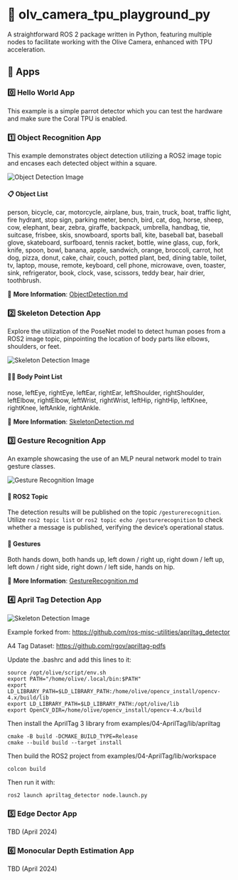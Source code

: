 # 📸 olv_camera_tpu_playground_py
A straightforward ROS 2 package written in Python, featuring multiple nodes to facilitate working with the Olive Camera, enhanced with TPU acceleration.

## 🚀 Apps 

### 0️⃣ Hello World App

This example is a simple parrot detector which you can test the hardware and make sure the Coral TPU is enabled. 

### 1️⃣ Object Recognition App
This example demonstrates object detection utilizing a ROS2 image topic and encases each detected object within a square.

![Object Detection Image](/images/object_recognition.gif "object_recognition.gif")

#### 📋 Object List
person, bicycle, car, motorcycle, airplane, bus, train, truck, boat, traffic light, fire hydrant, stop sign, parking meter, bench, bird, cat, dog, horse, sheep, cow, elephant, bear, zebra, giraffe, backpack, umbrella, handbag, tie, suitcase, frisbee, skis, snowboard, sports ball, kite, baseball bat, baseball glove, skateboard, surfboard, tennis racket, bottle, wine glass, cup, fork, knife, spoon, bowl, banana, apple, sandwich, orange, broccoli, carrot, hot dog, pizza, donut, cake, chair, couch, potted plant, bed, dining table, toilet, tv, laptop, mouse, remote, keyboard, cell phone, microwave, oven, toaster, sink, refrigerator, book, clock, vase, scissors, teddy bear, hair drier, toothbrush.

🔗 **More Information**: [ObjectDetection.md](https://github.com/olive-robotics/olv_camera_tpu_playground_py/blob/main/ObjectDetection.md)

### 2️⃣ Skeleton Detection App
Explore the utilization of the PoseNet model to detect human poses from a ROS2 image topic, pinpointing the location of body parts like elbows, shoulders, or feet.

![Skeleton Detection Image](/images/skeleton.gif "skeleton.gif")

#### 🚶‍♂️ Body Point List
nose, leftEye, rightEye, leftEar, rightEar, leftShoulder, rightShoulder, leftElbow, rightElbow, leftWrist, rightWrist, leftHip, rightHip, leftKnee, rightKnee, leftAnkle, rightAnkle.

🔗 **More Information**: [SkeletonDetection.md](https://github.com/olive-robotics/olv_camera_tpu_playground_py/blob/main/SkeletonDetection.md)

### 3️⃣ Gesture Recognition App
An example showcasing the use of an MLP neural network model to train gesture classes.

![Gesture Recognition Image](https://github.com/olive-robotics/olv_camera_tpu_playground_py/assets/5897501/2f1dda5e-51bc-43af-93a2-f22f5d41355b)

#### 📡 ROS2 Topic
The detection results will be published on the topic `/gesturerecognition`. Utilize `ros2 topic list` or `ros2 topic echo /gesturerecognition` to check whether a message is published, verifying the device’s operational status.

#### 🤏 Gestures
Both hands down, both hands up, left down / right up, right down / left up, left down / right side, right down / left side, hands on hip.

🔗 **More Information**: [GestureRecognition.md](https://github.com/olive-robotics/olv_camera_tpu_playground_py/blob/main/GestureRecognition.md)

### 4️⃣ April Tag Detection App

![Skeleton Detection Image](/images/tag.gif "tag.gif")

Example forked from:
https://github.com/ros-misc-utilities/apriltag_detector

A4 Tag Dataset:
https://github.com/rgov/apriltag-pdfs

Update the .bashrc and add this lines to it:

```
source /opt/olive/script/env.sh
export PATH="/home/olive/.local/bin:$PATH"
export LD_LIBRARY_PATH=$LD_LIBRARY_PATH:/home/olive/opencv_install/opencv-4.x/build/lib
export LD_LIBRARY_PATH=$LD_LIBRARY_PATH:/opt/olive/lib
export OpenCV_DIR=/home/olive/opencv_install/opencv-4.x/build
```

Then install the AprilTag 3 library from examples/04-AprilTag/lib/apriltag

```
cmake -B build -DCMAKE_BUILD_TYPE=Release
cmake --build build --target install
```

Then build the ROS2 project from examples/04-AprilTag/lib/workspace

```
colcon build
```

Then run it with:

```
ros2 launch apriltag_detector node.launch.py
```

### 5️⃣ Edge Dector App

TBD (April 2024)

### 6️⃣ Monocular Depth Estimation App

TBD (April 2024)
